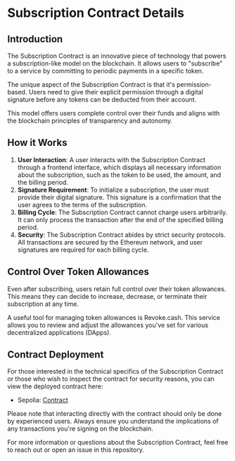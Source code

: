 # Subscription Contract Details
## Introduction

The Subscription Contract is an innovative piece of technology that powers a subscription-like model on the blockchain. It allows users to "subscribe" to a service by committing to periodic payments in a specific token.

The unique aspect of the Subscription Contract is that it's permission-based. Users need to give their explicit permission through a digital signature before any tokens can be deducted from their account.

This model offers users complete control over their funds and aligns with the blockchain principles of transparency and autonomy.

## How it Works

1. **User Interaction**: A user interacts with the Subscription Contract through a frontend interface, which displays all necessary information about the subscription, such as the token to be used, the amount, and the billing period.
2. **Signature Requirement**: To initialize a subscription, the user must provide their digital signature. This signature is a confirmation that the user agrees to the terms of the subscription.
3. **Billing Cycle**: The Subscription Contract cannot charge users arbitrarily. It can only process the transaction after the end of the specified billing period.
4. **Security**: The Subscription Contract abides by strict security protocols. All transactions are secured by the Ethereum network, and user signatures are required for each billing cycle.

## Control Over Token Allowances
Even after subscribing, users retain full control over their token allowances. This means they can decide to increase, decrease, or terminate their subscription at any time.

A useful tool for managing token allowances is Revoke.cash. This service allows you to review and adjust the allowances you've set for various decentralized applications (DApps).

## Contract Deployment
For those interested in the technical specifics of the Subscription Contract or those who wish to inspect the contract for security reasons, you can view the deployed contract here:
- Sepolia: [Contract](https://sepolia.etherscan.io/address/0x13c0b00a0bef323940fd7008925f39020bb85dc4)

Please note that interacting directly with the contract should only be done by experienced users. Always ensure you understand the implications of any transactions you're signing on the blockchain.

For more information or questions about the Subscription Contract, feel free to reach out or open an issue in this repository.
